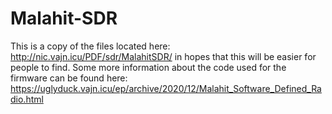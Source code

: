 # Malahit-SDR

This is a copy of the files located here: http://nic.vajn.icu/PDF/sdr/MalahitSDR/ in hopes that this will be easier for people to find. 
Some more information about the code used for the firmware can be found here: https://uglyduck.vajn.icu/ep/archive/2020/12/Malahit_Software_Defined_Radio.html
